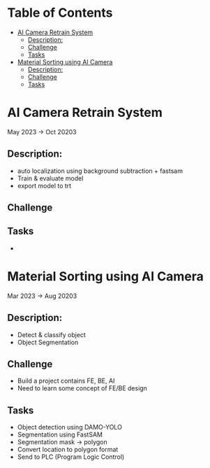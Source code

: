 # Table of Contents <!-- omit in toc -->
<!-- TOC -->
- [AI Camera Retrain System](#ai-camera-retrain-system)
  - [Description:](#description)
  - [Challenge](#challenge)
  - [Tasks](#tasks)
- [Material Sorting using AI Camera](#material-sorting-using-ai-camera)
  - [Description:](#description-1)
  - [Challenge](#challenge-1)
  - [Tasks](#tasks-1)


# AI Camera Retrain System
May 2023 -> Oct 20203
## Description:
- auto localization using background subtraction + fastsam
- Train & evaluate model
- export model to trt

## Challenge

## Tasks
- 
# Material Sorting using AI Camera
Mar 2023 -> Aug 20203
## Description:
- Detect & classify object
- Object Segmentation
## Challenge
- Build a project contains FE, BE, AI
- Need to learn some concept of FE/BE design

## Tasks
- Object detection using DAMO-YOLO
- Segmentation using FastSAM
- Segmentation mask -> polygon 
- Convert location to polygon format
- Send to PLC (Program Logic Control)

